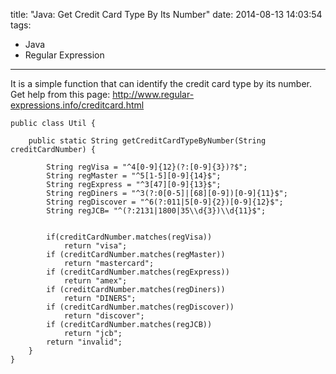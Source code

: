 title: "Java: Get Credit Card Type By Its Number"
date: 2014-08-13 14:03:54
tags:
 - Java
 - Regular Expression
---
It is a simple function that can identify the credit card type by its number.	
Get help from this page: http://www.regular-expressions.info/creditcard.html

<!-- more -->

```
public class Util {
	
	public static String getCreditCardTypeByNumber(String creditCardNumber) {
		
		String regVisa = "^4[0-9]{12}(?:[0-9]{3})?$";
		String regMaster = "^5[1-5][0-9]{14}$";
		String regExpress = "^3[47][0-9]{13}$";
		String regDiners = "^3(?:0[0-5]|[68][0-9])[0-9]{11}$";
		String regDiscover = "^6(?:011|5[0-9]{2})[0-9]{12}$";
		String regJCB= "^(?:2131|1800|35\\d{3})\\d{11}$";


		if(creditCardNumber.matches(regVisa))
			return "visa";
		if (creditCardNumber.matches(regMaster))
			return "mastercard";
		if (creditCardNumber.matches(regExpress))
			return "amex";
		if (creditCardNumber.matches(regDiners))
			return "DINERS";
		if (creditCardNumber.matches(regDiscover))
			return "discover";
		if (creditCardNumber.matches(regJCB))
			return "jcb";
		return "invalid";
	}
}
```